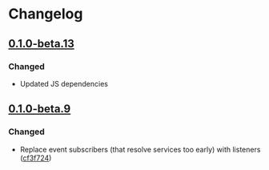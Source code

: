 # Changelog

## [0.1.0-beta.13](https://github.com/flarum/akismet/compare/v0.1.0-beta.12...v0.1.0-beta.13)

### Changed
- Updated JS dependencies

## [0.1.0-beta.9](https://github.com/flarum/akismet/compare/v0.1.0-beta.8...v0.1.0-beta.9)

### Changed
- Replace event subscribers (that resolve services too early) with listeners ([cf3f724](https://github.com/flarum/akismet/commit/cf3f724bafbcf901a41cb76dfe44c896debde241))

